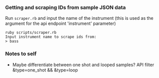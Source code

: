 ### Getting and scraping IDs from sample JSON data

Run `scraper.rb` and input the name of the instrument (this is used as the argument for the api endpoint 'instrument' parameter)

    ruby scripts/scraper.rb
    Input instrument name to scrape ids from:
    > bass

### Notes to self

- Maybe differentiate between one shot and looped samples? API filter &type=one_shot && &type=loop